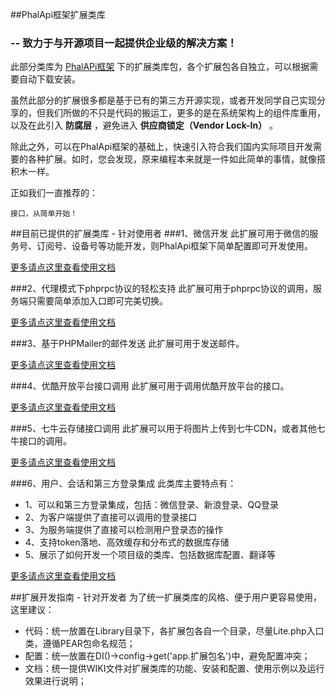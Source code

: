 ##PhalApi框架扩展类库
### -- 致力于与开源项目一起提供企业级的解决方案！
此部分类库为 [PhalAPi框架](http://git.oschina.net/dogstar/PhalApi) 下的扩展类库包，各个扩展包各自独立，可以根据需要自动下载安装。
  
虽然此部分的扩展很多都是基于已有的第三方开源实现，或者开发同学自己实现分享的，但我们所做的不只是代码的搬运工，更多的是在系统架构上的组件库重用，以及在此引入 **防腐层** ，避免进入 **供应商锁定（Vendor Lock-In）** 。  
  
除此之外，可以在PhalApi框架的基础上，快速引入符合我们国内实际项目开发需要的各种扩展。如时，您会发现，原来编程本来就是一件如此简单的事情，就像搭积木一样。  

  
正如我们一直推荐的：
```
接口，从简单开始！
```
  
##目前已提供的扩展类库 - 针对使用者
###1、微信开发
此扩展可用于微信的服务号、订阅号、设备号等功能开发，则PhalApi框架下简单配置即可开发使用。  

 [更多请点这里查看使用文档](http://git.oschina.net/dogstar/PhalApi/wikis/%5B3.1%5D-%E6%89%A9%E5%B1%95%E7%B1%BB%E5%BA%93%EF%BC%9A%E5%BE%AE%E4%BF%A1%E5%BC%80%E5%8F%91)
 
###2、代理模式下phprpc协议的轻松支持
此扩展可用于phprpc协议的调用，服务端只需要简单添加入口即可完美切换。  
  
 [更多请点这里查看使用文档](http://git.oschina.net/dogstar/PhalApi/wikis/%5B3.2%5D-%E6%89%A9%E5%B1%95%E7%B1%BB%E5%BA%93%EF%BC%9A%E4%BB%A3%E7%90%86%E6%A8%A1%E5%BC%8F%E4%B8%8Bphprpc%E5%8D%8F%E8%AE%AE%E7%9A%84%E8%BD%BB%E6%9D%BE%E6%94%AF%E6%8C%81)
   
###3、基于PHPMailer的邮件发送
 此扩展可用于发送邮件。  
 
  [更多请点这里查看使用文档](http://git.oschina.net/dogstar/PhalApi/wikis/%5B3.3%5D-%E6%89%A9%E5%B1%95%E7%B1%BB%E5%BA%93%EF%BC%9A%E5%9F%BA%E4%BA%8EPHPMailer%E7%9A%84%E9%82%AE%E4%BB%B6%E5%8F%91%E9%80%81)  
  
    
###4、优酷开放平台接口调用
此扩展可用于调用优酷开放平台的接口。
  
  [更多请点这里查看使用文档](http://git.oschina.net/dogstar/PhalApi/wikis/%5B3.4%5D-%E6%89%A9%E5%B1%95%E7%B1%BB%E5%BA%93%EF%BC%9A%E4%BC%98%E9%85%B7%E5%BC%80%E6%94%BE%E5%B9%B3%E5%8F%B0%E6%8E%A5%E5%8F%A3%E8%B0%83%E7%94%A8)  
  
    
###5、七牛云存储接口调用
此扩展可以用于将图片上传到七牛CDN，或者其他七牛接口的调用。  
  
  [更多请点这里查看使用文档](http://git.oschina.net/dogstar/PhalApi/wikis/%5B3.5%5D-%E6%89%A9%E5%B1%95%E7%B1%BB%E5%BA%93%EF%BC%9A%E4%B8%83%E7%89%9B%E4%BA%91%E5%AD%98%E5%82%A8%E6%8E%A5%E5%8F%A3%E8%B0%83%E7%94%A8)

###6、用户、会话和第三方登录集成
此类库主要特点有：
 + 1、可以和第三方登录集成，包括：微信登录、新浪登录、QQ登录
 + 2、为客户端提供了直接可以调用的登录接口
 + 3、为服务端提供了直接可以检测用户登录态的操作
 + 4、支持token落地、高效缓存和分布式的数据库存储  
 + 5、展示了如何开发一个项目级的类库、包括数据库配置、翻译等
  
 [更多请点这里查看使用文档](http://git.oschina.net/dogstar/PhalApi/wikis/%5B3.8%5D-%E6%89%A9%E5%B1%95%E7%B1%BB%E5%BA%93%EF%BC%9A%E7%94%A8%E6%88%B7%E3%80%81%E4%BC%9A%E8%AF%9D%E5%92%8C%E7%AC%AC%E4%B8%89%E6%96%B9%E7%99%BB%E5%BD%95%E9%9B%86%E6%88%90)

##扩展开发指南 - 针对开发者
为了统一扩展类库的风格、便于用户更容易使用，这里建议：  

 + 代码：统一放置在Library目录下，各扩展包各自一个目录，尽量Lite.php入口类，遵循PEAR包命名规范；
 + 配置：统一放置在DI()->config->get('app.扩展包名')中，避免配置冲突；
 + 文档：统一提供WIKI文件对扩展类库的功能、安装和配置、使用示例以及运行效果进行说明；